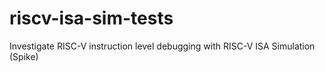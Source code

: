 # riscv-isa-sim-tests
Investigate RISC-V instruction level debugging with RISC-V ISA Simulation (Spike)
